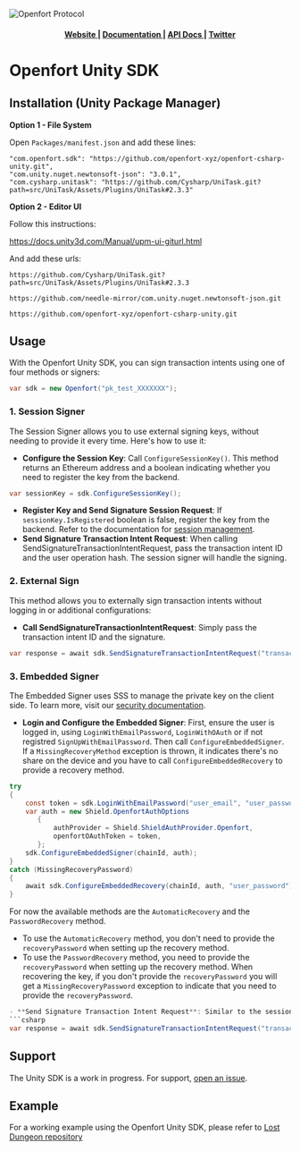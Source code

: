 ![Openfort Protocol][banner-image]

<div align="center">
  <h4>
    <a href="https://www.openfort.xyz/">
      Website
    </a>
    <span> | </span>
    <a href="https://www.openfort.xyz/docs">
      Documentation
    </a>
    <span> | </span>
    <a href="https://www.openfort.xyz/docs/reference/api/authentication">
      API Docs
    </a>
    <span> | </span>
    <a href="https://twitter.com/openfortxyz">
      Twitter
    </a>
  </h4>
</div>

[banner-image]: https://blog-cms.openfort.xyz/uploads/1_38e40747b6.png

# Openfort Unity SDK

## Installation (Unity Package Manager)

**Option 1 - File System**

Open `Packages/manifest.json` and add these lines:

```
"com.openfort.sdk": "https://github.com/openfort-xyz/openfort-csharp-unity.git",
"com.unity.nuget.newtonsoft-json": "3.0.1",
"com.cysharp.unitask": "https://github.com/Cysharp/UniTask.git?path=src/UniTask/Assets/Plugins/UniTask#2.3.3"
```

**Option 2 - Editor UI**

Follow this instructions:

https://docs.unity3d.com/Manual/upm-ui-giturl.html

And add these urls:

`https://github.com/Cysharp/UniTask.git?path=src/UniTask/Assets/Plugins/UniTask#2.3.3`

`https://github.com/needle-mirror/com.unity.nuget.newtonsoft-json.git`

`https://github.com/openfort-xyz/openfort-csharp-unity.git`

## Usage

With the Openfort Unity SDK, you can sign transaction intents using one of four methods or signers:
```csharp
var sdk = new Openfort("pk_test_XXXXXXX");
```

### 1. Session Signer
The Session Signer allows you to use external signing keys, without needing to provide it every time. Here's how to use it:

- **Configure the Session Key**: Call `ConfigureSessionKey()`. This method returns an Ethereum address and a boolean indicating whether you need to register the key from the backend.
```csharp
var sessionKey = sdk.ConfigureSessionKey();
```
- **Register Key and Send Signature Session Request**: If `sessionKey.IsRegistered` boolean is false, register the key from the backend. Refer to the documentation for [session management](https://www.openfort.xyz/docs/guides/accounts/sessions).
- **Send Signature Transaction Intent Request**: When calling SendSignatureTransactionIntentRequest, pass the transaction intent ID and the user operation hash. The session signer will handle the signing.

### 2. External Sign

This method allows you to externally sign transaction intents without logging in or additional configurations:

- **Call SendSignatureTransactionIntentRequest**: Simply pass the transaction intent ID and the signature.
```csharp
var response = await sdk.SendSignatureTransactionIntentRequest("transaction_intent_id", signature: "your_signature");
```

### 3. Embedded Signer
The Embedded Signer uses SSS to manage the private key on the client side. To learn more, visit our [security documentation](https://www.openfort.xyz/docs/security).
- **Login and Configure the Embedded Signer**: First, ensure the user is logged in, using `LoginWithEmailPassword`, `LoginWithOAuth` or if not registred `SignUpWithEmailPassword`. Then call `ConfigureEmbeddedSigner`. If a `MissingRecoveryMethod` exception is thrown, it indicates there's no share on the device and you have to call `ConfigureEmbeddedRecovery` to provide a recovery method.
```csharp
try
{
    const token = sdk.LoginWithEmailPassword("user_email", "user_password");
    var auth = new Shield.OpenfortAuthOptions
       {
           authProvider = Shield.ShieldAuthProvider.Openfort,
           openfortOAuthToken = token,
       };
    sdk.ConfigureEmbeddedSigner(chainId, auth);
}
catch (MissingRecoveryPassword)
{
    await sdk.ConfigureEmbeddedRecovery(chainId, auth, "user_password");
}
```
For now the available methods are the `AutomaticRecovery` and the `PasswordRecovery` method.
* To use the `AutomaticRecovery` method, you don't need to provide the `recoveryPassword` when setting up the recovery method. 
* To use the `PasswordRecovery` method, you need to provide the `recoveryPassword` when setting up the recovery method. When recovering the key, if you don't provide the `recoveryPassword` you will get a `MissingRecoveryPassword` exception to indicate that you need to provide the `recoveryPassword`.

```csharp
- **Send Signature Transaction Intent Request**: Similar to the session signer, pass the transaction intent ID and the user operation hash. The embedded signer reconstructs the key and signs the transaction.
```csharp
var response = await sdk.SendSignatureTransactionIntentRequest("transaction_intent_id", "user_op");
```

## Support
The Unity SDK is a work in progress. For support, [open an issue](https://github.com/openfort-xyz/openfort-csharp-unity/issues).

## Example

For a working example using the Openfort Unity SDK, please refer to [Lost Dungeon repository](https://github.com/openfort-xyz/lost-dungeon)
